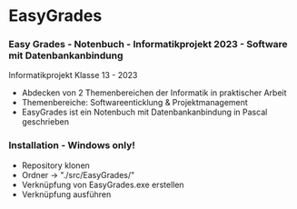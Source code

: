 # EasyGrades

### Easy Grades - Notenbuch - Informatikprojekt 2023 - Software mit Datenbankanbindung

Informatikprojekt Klasse 13 - 2023
- Abdecken von 2 Themenbereichen der Informatik in praktischer Arbeit
- Themenbereiche: Softwareenticklung & Projektmanagement
- EasyGrades ist ein Notenbuch mit Datenbankanbindung in Pascal geschrieben

### Installation - Windows only!

- Repository klonen
- Ordner -> "./src/EasyGrades/"
- Verknüpfung von EasyGrades.exe erstellen
- Verknüpfung ausführen
